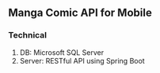 ## Manga Comic API for Mobile
### Technical
1. DB: Microsoft SQL Server
2. Server: RESTful API using Spring Boot

